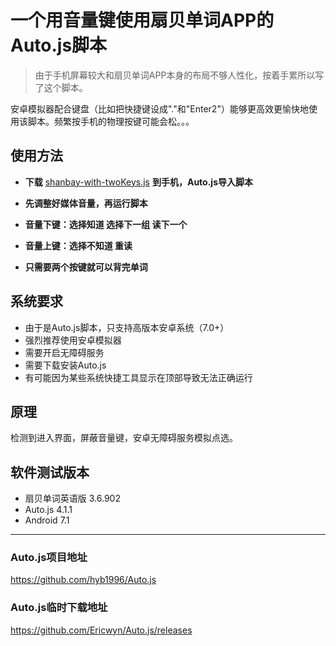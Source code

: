 # 一个用音量键使用扇贝单词APP的Auto.js脚本

> 由于手机屏幕较大和扇贝单词APP本身的布局不够人性化，按着手累所以写了这个脚本。

安卓模拟器配合键盘（比如把快捷键设成"."和"Enter2"）能够更高效更愉快地使用该脚本。频繁按手机的物理按键可能会松。。。

## 使用方法

+ **下载** [shanbay-with-twoKeys.js](https://github.com/unclemikael/shanbay-with-twoKeys/releases/download/v1.1/shanbay-with-twoKeys.js) **到手机，Auto.js导入脚本**

+ **先调整好媒体音量，再运行脚本**

+ **音量下键：选择知道 选择下一组 读下一个**

+ **音量上键：选择不知道 重读**

+ **只需要两个按键就可以背完单词**

## 系统要求

+ 由于是Auto.js脚本，只支持高版本安卓系统（7.0+）
+ 强烈推荐使用安卓模拟器
+ 需要开启无障碍服务
+ 需要下载安装Auto.js
+ 有可能因为某些系统快捷工具显示在顶部导致无法正确运行

## 原理

检测到进入界面，屏蔽音量键，安卓无障碍服务模拟点选。

## 软件测试版本

+ 扇贝单词英语版 3.6.902
+ Auto.js 4.1.1
+ Android 7.1

---

### Auto.js项目地址

<https://github.com/hyb1996/Auto.js>

### Auto.js临时下载地址

<https://github.com/Ericwyn/Auto.js/releases>

